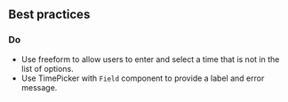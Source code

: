 ## Best practices

### Do

- Use freeform to allow users to enter and select a time that is not in the list of options.
- Use TimePicker with `Field` component to provide a label and error message.
